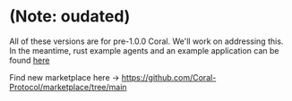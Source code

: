 # (Note: oudated)
All of these versions are for pre-1.0.0 Coral. We'll work on addressing this. In the meantime, rust example agents and an example application can be found [here](https://github.com/Coral-Protocol/coral-example-app)

Find new marketplace here -> https://github.com/Coral-Protocol/marketplace/tree/main
